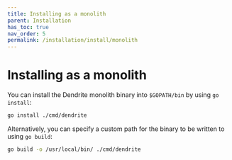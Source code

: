```yaml
---
title: Installing as a monolith
parent: Installation
has_toc: true
nav_order: 5
permalink: /installation/install/monolith
---
```


# Installing as a monolith

You can install the Dendrite monolith binary into `$GOPATH/bin` by using `go install`:

```sh
go install ./cmd/dendrite
```

Alternatively, you can specify a custom path for the binary to be written to using `go build`:

```sh
go build -o /usr/local/bin/ ./cmd/dendrite
```
